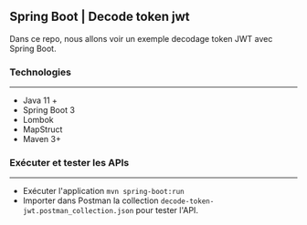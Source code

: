 ##  Spring Boot | Decode token jwt
Dans ce repo, nous allons voir un exemple decodage token JWT avec Spring Boot.

### Technologies
---
- Java 11 +
- Spring Boot 3
- Lombok
- MapStruct
- Maven 3+

### Exécuter et tester les APIs
---
- Exécuter l'application `mvn spring-boot:run`
- Importer dans Postman la collection `decode-token-jwt.postman_collection.json` pour tester l'API.